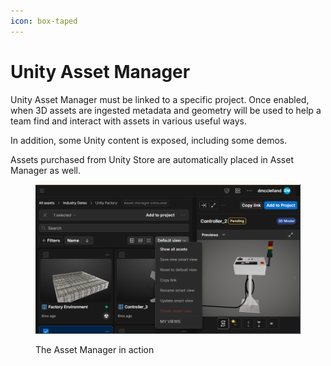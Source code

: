 ```yaml
---
icon: box-taped
---
```


# Unity Asset Manager

Unity Asset Manager must be linked to a specific project. Once enabled, when 3D assets are ingested metadata and geometry will be used to help a team find and interact with assets in various useful ways.

In addition, some Unity content is exposed, including some demos.

Assets purchased from Unity Store are automatically placed in Asset Manager as well.

<figure><img src="../.gitbook/assets/image (3) (1) (1).png" alt=""><figcaption><p>The Asset Manager in action</p></figcaption></figure>
